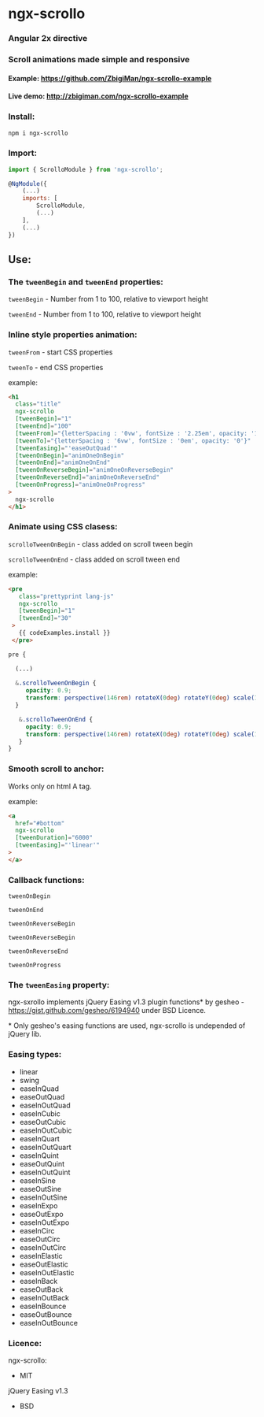 # ngx-scrollo

### Angular 2x directive
### Scroll animations made simple and responsive

#### Example: https://github.com/ZbigiMan/ngx-scrollo-example

#### Live demo: http://zbigiman.com/ngx-scrollo-example

### Install:
```bash
npm i ngx-scrollo
```
### Import:
```javascript
import { ScrolloModule } from 'ngx-scrollo';

@NgModule({
    (...)
    imports: [
        ScrolloModule,
        (...)
    ],
    (...)
})
```

## Use:

### The `tweenBegin` and `tweenEnd` properties:
`tweenBegin` - Number from 1 to 100, relative to viewport height

`tweenEnd` - Number from 1 to 100, relative to viewport height

### Inline style properties animation:

`tweenFrom` - start CSS properties

`tweenTo` - end CSS properties

example:
```html
<h1
  class="title"
  ngx-scrollo
  [tweenBegin]="1"
  [tweenEnd]="100"
  [tweenFrom]="{letterSpacing : '0vw', fontSize : '2.25em', opacity: '1'}"
  [tweenTo]="{letterSpacing : '6vw', fontSize : '0em', opacity: '0'}"
  [tweenEasing]="'easeOutQuad'"
  [tweenOnBegin]="animOneOnBegin"
  [tweenOnEnd]="animOneOnEnd"
  [tweenOnReverseBegin]="animOneOnReverseBegin"
  [tweenOnReverseEnd]="animOneOnReverseEnd"
  [tweenOnProgress]="animOneOnProgress"
>
  ngx-scrollo
</h1>
```

### Animate using CSS clasess:
`scrolloTweenOnBegin` - class added on scroll tween begin

`scrolloTweenOnEnd` - class added on scroll tween end

example:
```html
<pre
   class="prettyprint lang-js"
   ngx-scrollo
   [tweenBegin]="1"
   [tweenEnd]="30"
 >
   {{ codeExamples.install }}
 </pre>
```

```css
pre {

  (...)
        
  &.scrolloTweenOnBegin {
     opacity: 0.9;
     transform: perspective(146rem) rotateX(0deg) rotateY(0deg) scale(1.1);
  }

   &.scrolloTweenOnEnd {
     opacity: 0.9;
     transform: perspective(146rem) rotateX(0deg) rotateY(0deg) scale(1);
   }
}
```

### Smooth scroll to anchor:
Works only on html A tag.

example:
```html
<a
  href="#bottom"
  ngx-scrollo
  [tweenDuration]="6000"
  [tweenEasing]="'linear'"
>
</a>
```

### Callback functions:
`tweenOnBegin`

`tweenOnEnd`

`tweenOnReverseBegin`

`tweenOnReverseBegin`

`tweenOnReverseEnd`

`tweenOnProgress`

### The `tweenEasing` property:

ngx-sxrollo implements jQuery Easing v1.3 plugin functions* by gesheo - https://gist.github.com/gesheo/6194940 under BSD Licence.

*&nbsp;Only gesheo's easing functions are used, ngx-scrollo is undepended of jQuery lib.

### Easing types:
* linear
* swing
* easeInQuad
* easeOutQuad
* easeInOutQuad
* easeInCubic
* easeOutCubic
* easeInOutCubic
* easeInQuart
* easeInOutQuart
* easeInQuint
* easeOutQuint
* easeInOutQuint
* easeInSine
* easeOutSine
* easeInOutSine
* easeInExpo
* easeOutExpo
* easeInOutExpo
* easeInCirc
* easeOutCirc
* easeInOutCirc
* easeInElastic
* easeOutElastic
* easeInOutElastic
* easeInBack
* easeOutBack
* easeInOutBack
* easeInBounce
* easeOutBounce
* easeInOutBounce

### Licence:

ngx-scrollo:
* MIT

jQuery Easing v1.3
* BSD
